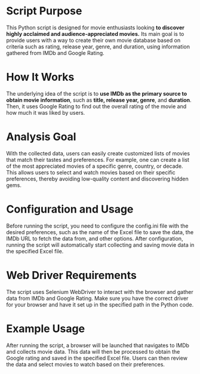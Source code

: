 <h1>Script Purpose</h1>
This Python script is designed for movie enthusiasts looking <b>to discover highly acclaimed and audience-appreciated movies.</b> Its main goal is to provide users with a way to create their own movie database based on criteria such as rating, release year, genre, and duration, using information gathered from IMDb and Google Rating.

<h1>How It Works</h1>
The underlying idea of the script is to <b>use IMDb as the primary source to obtain movie information</b>, such as <b>title, release year, genre</b>, and <b>duration</b>. Then, it uses Google Rating to find out the overall rating of the movie and how much it was liked by users.

<h1>Analysis Goal</h1>
With the collected data, users can easily create customized lists of movies that match their tastes and preferences. For example, one can create a list of the most appreciated movies of a specific genre, country, or decade. This allows users to select and watch movies based on their specific preferences, thereby avoiding low-quality content and discovering hidden gems.

<h1>Configuration and Usage</h1>
Before running the script, you need to configure the config.ini file with the desired preferences, such as the name of the Excel file to save the data, the IMDb URL to fetch the data from, and other options. After configuration, running the script will automatically start collecting and saving movie data in the specified Excel file.

<h1>Web Driver Requirements </h1>
The script uses Selenium WebDriver to interact with the browser and gather data from IMDb and Google Rating. Make sure you have the correct driver for your browser and have it set up in the specified path in the Python code.

<h1>Example Usage</h1>
After running the script, a browser will be launched that navigates to IMDb and collects movie data. This data will then be processed to obtain the Google rating and saved in the specified Excel file. Users can then review the data and select movies to watch based on their preferences.
